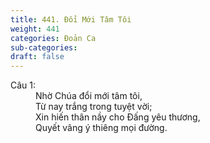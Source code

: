 ```yaml
---
title: 441. Đổi Mới Tâm Tôi
weight: 441
categories: Đoản Ca
sub-categories: 
draft: false
---
```

<dl><dt>Câu 1:</dt><dd data-verse="1">Nhờ Chúa đổi mới tâm tôi, <br/>Từ nay trắng trong tuyệt vời; <br/>Xin hiến thân nầy cho Đấng yêu thương, <br/>Quyết vâng ý thiêng mọi đường. </dd></dl>